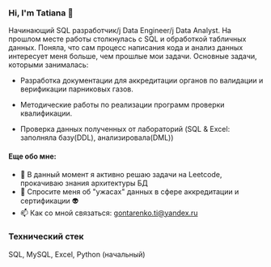 ### Hi, I'm Tatiana 👋

<!--
**gontatiana/gontatiana** is a ✨ _special_ ✨ repository because its `README.md` (this file) appears on your GitHub profile.
-->
Начинающий SQL разработчик/j Data Engineer/j Data Analyst.
На прошлом месте работы столкнулась с SQL и обработкой табличных данных. 
Поняла, что сам процесс написания кода и анализ данных интересует меня больше, чем прошлые мои задачи.
Основные задачи, которыми занималась: 

- Разработка документации для аккредитации органов по валидации и верификации парниковых газов.

- Методические работы по реализации программ проверки квалификации.

- Проверка данных полученных от лабораторий (SQL & Excel: заполняла базу(DDL), анализировала(DML))



#### Еще обо мне:

- 🌱 В данный момент я активно решаю задачи на Leetcode, прокачиваю знания архитектуры БД
- 💬 Спросите меня об "ужасах" данных в сфере аккредитации и сертификации :alien:
- 📫 Как со мной связаться: gontarenko.ti@yandex.ru


### Технический стек

SQL, MySQL, Excel, Python (начальный)
